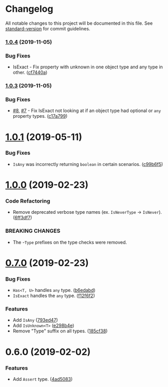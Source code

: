 # Changelog

All notable changes to this project will be documented in this file. See [standard-version](https://github.com/conventional-changelog/standard-version) for commit guidelines.

### [1.0.4](https://github.com/dsherret/conditional-type-checks/compare/v1.0.3...v1.0.4) (2019-11-05)


### Bug Fixes

* IsExact - Fix property with unknown in one object type and any type in other. ([cf7440a](https://github.com/dsherret/conditional-type-checks/commit/cf7440a))



### [1.0.3](https://github.com/dsherret/conditional-type-checks/compare/v1.0.1...v1.0.3) (2019-11-05)


### Bug Fixes

* [#8](https://github.com/dsherret/conditional-type-checks/issues/8), [#7](https://github.com/dsherret/conditional-type-checks/issues/7) - Fix IsExact not looking at if an object type had optional or `any` property types. ([c17a799](https://github.com/dsherret/conditional-type-checks/commit/c17a799))



<a name="1.0.1"></a>
# [1.0.1](https://github.com/dsherret/conditional-type-checks/compare/v1.0.0...v1.0.1) (2019-05-11)


### Bug Fixes

* `IsAny` was incorrectly returning `boolean` in certain scenarios. ([c99b6f5](https://github.com/dsherret/conditional-type-checks/commit/c99b6f5))

<a name="1.0.0"></a>
# [1.0.0](https://github.com/dsherret/conditional-type-checks/compare/v0.7.0...v1.0.0) (2019-02-23)


### Code Refactoring

* Remove deprecated verbose type names (ex. `IsNeverType` -> `IsNever`). ([6ff3df7](https://github.com/dsherret/conditional-type-checks/commit/6ff3df7))


### BREAKING CHANGES

* The -`Type` prefixes on the type checks were removed.



<a name="0.7.0"></a>
# [0.7.0](https://github.com/dsherret/conditional-type-checks/compare/v0.6.0...v0.7.0) (2019-02-23)


### Bug Fixes

* `Has<T, U>` handles `any` type. ([b6edabd](https://github.com/dsherret/conditional-type-checks/commit/b6edabd))
* `IsExact` handles the `any` type. ([f12f6f2](https://github.com/dsherret/conditional-type-checks/commit/f12f6f2))


### Features

* Add `IsAny` ([793ed47](https://github.com/dsherret/conditional-type-checks/commit/793ed47))
* Add `IsUnknown<T>` ([e298b4e](https://github.com/dsherret/conditional-type-checks/commit/e298b4e))
* Remove "Type" suffix on all types. ([185cf38](https://github.com/dsherret/conditional-type-checks/commit/185cf38))



<a name="0.6.0"></a>
# 0.6.0 (2019-02-02)


### Features

* Add `Assert` type. ([4ad5083](https://github.com/dsherret/conditional-type-checks/commit/4ad5083))
